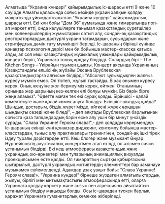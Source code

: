 Алматыда “Украина күндері” қайырымдылық іс-шарасы өтті
9 және 10 сәуірде Алматы қаласында соғыс кезінде украин халқын қолдау мақсатында ұйымдастырылған "Украина күндері" қайырымдылық шарасы өтті.
Екі күн бойы "Дом 36" аумағында және ғимаратында поп-ап маркет өтті, онда келушілерге танымал қазақстандық суретшілер мен қолөнершілердің жұмыстарын сатып алу, сондай-ақ қазақстандық рестораторлардың дәстүрлі украин тағамдарын, сусындарын және стритфудтың дәмін тату мүмкіндігі берілді.
Іс-шараның бірінші күнінде қонақтар психология дәрісі мен би бойынша мастер-классқа қатыса алды, ал сол кеші қазақстандық музыкалық ұжымдары қайырымдылық концерт беріп, Украинаға толық қолдау білдірді. Солардың бірі – The Kitchen Songs – Үкірайын туымен шықты.
Концерт аясында Украинаның Қазақстандағы елшісінің жұбайы Оксана Врублевская қазақстандықтарға алғысын білдірді: "Абсолют зұлымдықпен жалғыз күресу мүмкін емес. Ол тістеп, жұлып тастайды. Бірақ онымен күресу керек. Оның жеңуіне жол бермеуіміз керек, өйткені Отанымның орнында жер шарының кез-келген елі болуы мүмкін. Біз бәрін бірге жеңе аламыз". "Әдетте маған тек екі сұрақ қояды. Біріншісі - қалай көмектесуге және қалай көмек алуға болады. Екіншісі-шындық қайда? Шындық, достарым, біздің жүрегімізде, өйткені жүрек әрқашан шындықты сезеді және біледі", – деп аяқтады Врублевская барлығынан соғыста қаза тапқандардың бәрін еске алу үшін бір минут үнсіздік сұрады. "Слава Украине! Героям слава!",- деп қолдады көрермендер.
Іс-шараның екінші күні қонақтар диджеинг, контемпу бойынша мастер-класстардан, тыныс алу практикалары тренингінен, сондай-ақ ішкі тірек іздеу туралы дәрістерден өтті. Кеш блогер және музыкант Әнуар Нұрпейісовтің акустикалық концертімен атап өтілді, ол әзілмен саяси ұстанымын білдірді.
Екі кеш атмосферасы қазақстандық және украиндық ою-өрнектері мен туларының анимациялық визуалды проекциясымен есте қалды. Ол ғимараттың сыртқы қабырғасына шығарылып, дәстүрлі украиндық мотивтердің элементтері бар заманауи музыкамен сүйемелденді. Адамдар ұзақ уақыт бойы: "Слава Украине! Героям слава!».
"Украина күндері" бірнеше жүздеген алматылықтардың жылуы, бірлігі мен ынтымақтастығы атмосферасында өтті, оларға Украинаға қолдау көрсету және соғыс пен агрессияны айыптайтын ұстанымын білдіру маңызды болды.
Осы іс-шарадан түскен барлық қаражат Украинаға гуманитарлық көмекке жіберіледі.
